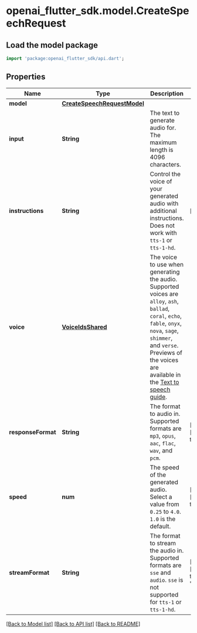 # openai_flutter_sdk.model.CreateSpeechRequest

## Load the model package
```dart
import 'package:openai_flutter_sdk/api.dart';
```

## Properties
Name | Type | Description | Notes
------------ | ------------- | ------------- | -------------
**model** | [**CreateSpeechRequestModel**](CreateSpeechRequestModel.md) |  | 
**input** | **String** | The text to generate audio for. The maximum length is 4096 characters. | 
**instructions** | **String** | Control the voice of your generated audio with additional instructions. Does not work with `tts-1` or `tts-1-hd`. | [optional] 
**voice** | [**VoiceIdsShared**](VoiceIdsShared.md) | The voice to use when generating the audio. Supported voices are `alloy`, `ash`, `ballad`, `coral`, `echo`, `fable`, `onyx`, `nova`, `sage`, `shimmer`, and `verse`. Previews of the voices are available in the [Text to speech guide](/docs/guides/text-to-speech#voice-options). | 
**responseFormat** | **String** | The format to audio in. Supported formats are `mp3`, `opus`, `aac`, `flac`, `wav`, and `pcm`. | [optional] [default to 'mp3']
**speed** | **num** | The speed of the generated audio. Select a value from `0.25` to `4.0`. `1.0` is the default. | [optional] [default to 1]
**streamFormat** | **String** | The format to stream the audio in. Supported formats are `sse` and `audio`. `sse` is not supported for `tts-1` or `tts-1-hd`. | [optional] [default to 'audio']

[[Back to Model list]](../README.md#documentation-for-models) [[Back to API list]](../README.md#documentation-for-api-endpoints) [[Back to README]](../README.md)


